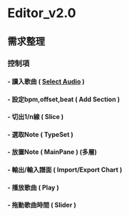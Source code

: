 # Editor_v2.0
## 需求整理
### 控制項
####  - 讀入歌曲    ( [Select Audio](https://github.com/team-seed/Editor_v2.0/blob/master/Controls/SelectAudio.md) )
####  - 設定bpm,offset,beat ( Add Section )
####  - 切出1/n線 ( Slice )
####  - 選取Note ( TypeSet )
####  - 放置Note ( MainPane ) (多層)
####  - 輸出/輸入譜面 ( Import/Export Chart )
####  - 播放歌曲 ( Play )
####  - 拖動歌曲時間 ( Slider )
